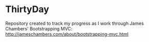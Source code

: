 # ThirtyDay
Repository created to track my progress as I work through James Chambers' Bootstrapping MVC: 
http://jameschambers.com/about/bootstrapping-mvc.html
